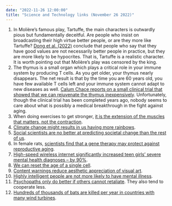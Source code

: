 ```yaml
---
date: "2022-11-26 12:00:00"
title: "Science and Technology links (November 26 2022)"
---
```




1. In Molière&rsquo;s famous play, Tartuffe, the main characters is outwardly pious but fundamentally deceitful. Are people who insist on broadcasting their high virtue better people, or are they more like Tartuffe? [Dong et al. (2022)](https://bpspsychub.onlinelibrary.wiley.com/doi/10.1111/bjop.12608) conclude that people who say that they have good values are not necessarily better people in practice, but they are more likely to be hypocrites. That is, Tartuffe is a realistic character. It is worth pointing out that Molière&rsquo;s play was censored by the king.
1. The thymus is a small organ which plays a critical role in your immune system by producing T cells. As you get older, your thymus nearly disappears. The net result is that by the time you are 60 years old, you have few available T cells left and your immune system cannot adapt to new diseases as well. [Calum Chace reports on a small clinical trial that showed that we can rejuvenate the thymus inexpensively](https://www.forbes.com/sites/calumchace/2022/11/01/regenerating-the-thymus-profile-of-greg-fahy/). Unfortunately, though the clinical trial has been completed years ago, nobody seems to care about what is possibly a medical breakthrough in the fight against aging.
1. When doing exercises to get stronger, [it is the extension of the muscles that matters, not the contraction](https://link.springer.com/article/10.1007/s00421-022-05035-w).
1. [Climate change might results in us having more rainbows](https://www.sciencedirect.com/science/article/pii/S095937802200142X).
1. [Social scientists are no better at predicting societal change than the rest of us](https://psyarxiv.com/wdxsb).
1. In female rats, [scientists find that a gene therapy may protect against reproductive aging](https://www.aging-us.com/article/204360/text).
1. [High-speed wireless internet significantly increased teen girls’ severe mental health diagnoses – by 90%](https://www.elaineguo.com/research).
1. [We can reset the age of a single cell](https://journals.biologists.com/dev/article/149/22/dev200755/281768/Age-reprogramming-cell-rejuvenation-by-partial).
1. [Content warnings reduce aesthetic appreciation of visual art](https://psyarxiv.com/6h5k8).
1. [Highly intelligent people are not more likely to have mental illness](https://www.cambridge.org/core/journals/european-psychiatry/article/high-intelligence-is-not-associated-with-a-greater-propensity-for-mental-health-disorders/E101AE4EDBC8FBAEE5170F6C0679021C).
1. [Psychopaths only do better if others cannot retaliate](https://www.sciencedirect.com/science/article/pii/S0149763422004559). They also tend to cooperate less.
1. [Hundreds of thousands of bats are killed per year in countries with many wind turbines](https://www.sciencedirect.com/science/article/pii/S2351989422001512).


